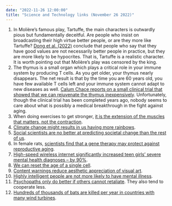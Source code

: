 ```yaml
---
date: "2022-11-26 12:00:00"
title: "Science and Technology links (November 26 2022)"
---
```




1. In Molière&rsquo;s famous play, Tartuffe, the main characters is outwardly pious but fundamentally deceitful. Are people who insist on broadcasting their high virtue better people, or are they more like Tartuffe? [Dong et al. (2022)](https://bpspsychub.onlinelibrary.wiley.com/doi/10.1111/bjop.12608) conclude that people who say that they have good values are not necessarily better people in practice, but they are more likely to be hypocrites. That is, Tartuffe is a realistic character. It is worth pointing out that Molière&rsquo;s play was censored by the king.
1. The thymus is a small organ which plays a critical role in your immune system by producing T cells. As you get older, your thymus nearly disappears. The net result is that by the time you are 60 years old, you have few available T cells left and your immune system cannot adapt to new diseases as well. [Calum Chace reports on a small clinical trial that showed that we can rejuvenate the thymus inexpensively](https://www.forbes.com/sites/calumchace/2022/11/01/regenerating-the-thymus-profile-of-greg-fahy/). Unfortunately, though the clinical trial has been completed years ago, nobody seems to care about what is possibly a medical breakthrough in the fight against aging.
1. When doing exercises to get stronger, [it is the extension of the muscles that matters, not the contraction](https://link.springer.com/article/10.1007/s00421-022-05035-w).
1. [Climate change might results in us having more rainbows](https://www.sciencedirect.com/science/article/pii/S095937802200142X).
1. [Social scientists are no better at predicting societal change than the rest of us](https://psyarxiv.com/wdxsb).
1. In female rats, [scientists find that a gene therapy may protect against reproductive aging](https://www.aging-us.com/article/204360/text).
1. [High-speed wireless internet significantly increased teen girls’ severe mental health diagnoses – by 90%](https://www.elaineguo.com/research).
1. [We can reset the age of a single cell](https://journals.biologists.com/dev/article/149/22/dev200755/281768/Age-reprogramming-cell-rejuvenation-by-partial).
1. [Content warnings reduce aesthetic appreciation of visual art](https://psyarxiv.com/6h5k8).
1. [Highly intelligent people are not more likely to have mental illness](https://www.cambridge.org/core/journals/european-psychiatry/article/high-intelligence-is-not-associated-with-a-greater-propensity-for-mental-health-disorders/E101AE4EDBC8FBAEE5170F6C0679021C).
1. [Psychopaths only do better if others cannot retaliate](https://www.sciencedirect.com/science/article/pii/S0149763422004559). They also tend to cooperate less.
1. [Hundreds of thousands of bats are killed per year in countries with many wind turbines](https://www.sciencedirect.com/science/article/pii/S2351989422001512).


